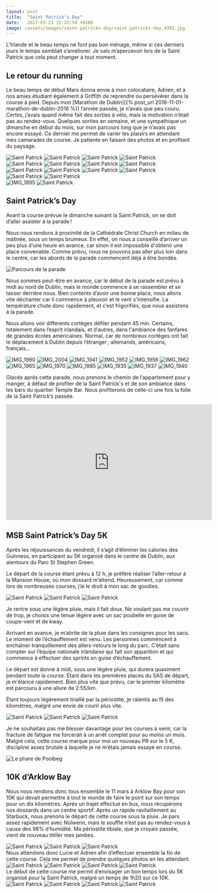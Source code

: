 ```yaml
---
layout: post
title:  "Saint Patrick's Day"
date:   2017-03-21 15:22:54 +0100
image: /assets/images/saint-patricks-day/saint-patricks-day_4391.jpg
---
```

L’Irlande et le beau temps ne font pas bon ménage, même si ces derniers jours le temps semblait s’améliorer.
Je vais m’apercevoir lors de la Saint Patrick que cela peut changer à tout moment.

## Le retour du running
Le beau temps de début Mars donna envie à mon colocataire, Adrien, et à nos amies étudiant également à Griffith de reprendre ou persévérer dans la course à pied.
Depuis mon [Marathon de Dublin]({% post_url 2016-11-01-marathon-de-dublin-2016 %}) l’année passée, je n’avais que peu couru. Certes, j’avais quand même fait des sorties à vélo, mais la motivation n’était pas au rendez-vous.
Quelques sorties en semaine, et une sympathique un dimanche en début du mois, sur mon parcours long que je n’avais pas encore essayé.
Ce dernier me permet de varier les plaisirs en attendant mes camarades de course. Je patiente en faisant des photos et en profitant du paysage.
<div class="gallery-box">
  <div class="gallery">
<img src="/assets/images/saint-patricks-day/saint-patricks-day_4360.jpg" title="Aviva Stadium" alt="Saint Patrick" >
<img src="/assets/images/saint-patricks-day/saint-patricks-day_4361.jpg" title="" alt="Saint Patrick" >
<img src="/assets/images/saint-patricks-day/saint-patricks-day_4362.jpg" title="Trail ou repos ?" alt="Saint Patrick" >
<img src="/assets/images/saint-patricks-day/saint-patricks-day_4363.jpg" title="Howth en arrière-plan" alt="Saint Patrick" >
<img src="/assets/images/saint-patricks-day/saint-patricks-day_4364.jpg" title="Adrien et Lucie" alt="Saint Patrick" >
<img src="/assets/images/saint-patricks-day/saint-patricks-day_4365.jpg" title="Les Hoka de retour" alt="Saint Patrick" >
<img src="/assets/images/saint-patricks-day/saint-patricks-day_4367.jpg" title="Souvenir du déménagement" alt="Saint Patrick" >
<img src="/assets/images/saint-patricks-day/saint-patricks-day_4368.jpg" title="Nolwenn" alt="Saint Patrick" >
<img src="/assets/images/saint-patricks-day/saint-patricks-day_4369.jpg" title="" alt="Saint Patrick" >
<img src="/assets/images/saint-patricks-day/saint-patricks-day_4370.jpg" title="Poolbeg Lighthouse" alt="Saint Patrick" >
<img src="/assets/images/saint-patricks-day/saint-patricks-day_4371.jpg" title="Petit trail sur le retour" alt="Saint Patrick" >
<img src="/assets/images/saint-patricks-day/saint-patricks-day_4372.jpg" title="Une bière avec Patrick Kavanagh" alt="Saint Patrick" >
<img src="/assets/images/saint-patricks-day/saint-patricks-day_4373.jpg" title="Un peu d'escalade pour patienter" alt="Saint Patrick" >
<img src="/assets/images/saint-patricks-day/saint-patricks-day_4374.jpg" title="Adrien et Lucie" alt="Saint Patrick" >
</div>
</div>

<div class="gallery-box">
  <div class="gallery">
<img src="/assets/images/saint-patricks-day/saint-patricks-day_4389.jpg" title="" alt="IMG_1895" >
<img src="/assets/images/saint-patricks-day/saint-patricks-day_4411.jpg" title="Nouveau PR sur le 5K !" alt="Saint Patrick" >
</div>
</div>

## Saint Patrick’s Day
Avant la course prévue le dimanche suivant la Saint Patrick, on se doit d’aller assister à la parade !

Nous nous rendons à proximité de la Cathédrale Christ Church en milieu de matinée, sous un temps brumeux.
En effet, on nous a conseillé d’arriver un peu plus d’une heure en avance, car sinon il est impossible d'obtenir une place convenable.
Comme prévu, nous ne pouvons pas aller plus loin dans le centre, car les abords de la parade commencent déjà à être bondés.

![Parcours de la parade](/assets/images/saint-patricks-day/saint-patricks-day_4357.jpg)

Nous sommes peut-être en avance, car le début de la parade est prévu à midi au nord de Dublin, mais le monde commence à se rassembler et se tasser derrière nous. Bien contents d’avoir une bonne place, nous allons vite déchanter car il commence à pleuvoir et le vent s'intensifie.
La température chute donc rapidement, et c’est frigorifiés, que nous assistons à la parade.

Nous allons voir différents cortèges défiler pendant 45 min. Certains, totalement dans l’esprit irlandais, et d’autres, dans l'ambiance des fanfares de grandes écoles américaines.
Normal, car de nombreux cortèges ont fait le déplacement à Dublin depuis l’étranger ; allemands, américains, français…

<div class="gallery-box">
  <div class="gallery">
<img src="/assets/images/saint-patricks-day/saint-patricks-day_4391.jpg" title="" alt="IMG_1990" >
<img src="/assets/images/saint-patricks-day/saint-patricks-day_4392.jpg" title="" alt="IMG_2004" >
<img src="/assets/images/saint-patricks-day/saint-patricks-day_4393.jpg" title="" alt="IMG_1941" >
<img src="/assets/images/saint-patricks-day/saint-patricks-day_4394.jpg" title="" alt="IMG_1952" >
<img src="/assets/images/saint-patricks-day/saint-patricks-day_4395.jpg" title="" alt="IMG_1956" >
<img src="/assets/images/saint-patricks-day/saint-patricks-day_4396.jpg" title="" alt="IMG_1962" >
<img src="/assets/images/saint-patricks-day/saint-patricks-day_4397.jpg" title="" alt="IMG_1965" >
<img src="/assets/images/saint-patricks-day/saint-patricks-day_4398.jpg" title="" alt="IMG_1970" >
<img src="/assets/images/saint-patricks-day/saint-patricks-day_4399.jpg" title="" alt="IMG_1985" >
<img src="/assets/images/saint-patricks-day/saint-patricks-day_4400.jpg" title="" alt="IMG_1935" >
<img src="/assets/images/saint-patricks-day/saint-patricks-day_4401.jpg" title="" alt="IMG_1937" >
<img src="/assets/images/saint-patricks-day/saint-patricks-day_4402.jpg" title="" alt="IMG_1940" >
</div>
</div>

Glacés après cette parade, nous prenons le chemin de l’appartement pour y manger, à défaut de profiter de la Saint Patrick's et de son ambiance dans les bars du quartier Temple Bar. Nous profiterons de celle-ci une fois la folie de la Saint Patrick’s passée.

<center><iframe src="https://www.youtube.com/embed/f282k8x4dqM" width="560" height="315" frameborder="0" allowfullscreen="allowfullscreen"></iframe></center>

## MSB Saint Patrick’s Day 5K
Après les réjouissances du vendredi, il s’agit d’éliminer les calories des Guinness, en participant au 5K organisé dans le centre de Dublin, aux alentours du Parc St Stephen Green.

Le départ de la course étant prévu à 12 h, je préfère réaliser l’aller-retour à la Mansion House, où mon dossard m’attend.
Heureusement, car comme lors de nombreuses  courses, j’ai le droit à mon sac de goodies.

<div class="gallery-box">
  <div class="gallery">
<img src="/assets/images/saint-patricks-day/saint-patricks-day_4405.jpg" title="Mansion House" alt="Saint Patrick" >
<img src="/assets/images/saint-patricks-day/saint-patricks-day_4406.jpg" title="Fontaine de la Mansion House" alt="Saint Patrick" >
<img src="/assets/images/saint-patricks-day/saint-patricks-day_4407.jpg" title="Mansion House" alt="Saint Patrick" >
</div>
</div>

Je rentre sous une légère pluie, mais il fait doux.
Ne voulant pas me couvrir de trop, je choisis une tenue légère avec un sac poubelle en guise de coupe-vent et de kway.

Arrivant en avance, je m’abrite de la pluie dans les consignes pour les sacs.
Le moment de l’échauffement est venu. Les personnes commencent à enchaîner tranquillement des allers-retours le long du parc.
C’était sans compter sur l’équipe nationale irlandaise qui fait son apparition et qui commence à effectuer des sprints en guise d’échauffement.

Le départ est donné à midi, sous une légère pluie, qui durera quasiment pendant toute la course.
Étant dans les premières places du SAS de départ, je m'élance rapidement. Bien plus vite que prévu, car le premier kilomètre est parcouru à une allure de 2:55/km.

Étant toujours légèrement tiraillé par la périostite, je ralentis au fil des kilomètres, malgré une envie de courir plus vite.

<div class="gallery-box">
  <div class="gallery">
<img src="/assets/images/saint-patricks-day/saint-patricks-day_4409.jpg" title="Départ aux couleurs de Novo Nordisk" alt="Saint Patrick" >
<img src="/assets/images/saint-patricks-day/saint-patricks-day_4410.jpg" title="" alt="Saint Patrick" >
<img src="/assets/images/saint-patricks-day/saint-patricks-day_4412.jpg" title="La pluie d'après course" alt="Saint Patrick" >
</div>
</div>

Je ne souhaitais pas me blesser davantage pour les courses à venir, car la fracture de fatigue me forcerait à un arrêt complet pour au moins un mois.
Malgré cela, cette course marque pour moi un nouveau PR sur le 5 K, discipline assez brutale à laquelle je ne m’étais jamais essayé en course.

![Le phare de Poolbeg](/assets/images/saint-patricks-day/saint-patricks-day_4375.jpg)
## 10K d’Arklow Bay
Nous nous rendons donc tous ensemble le 11 mars à Arklow Bay pour son 10K qui devait permettre à tout le monde de faire le point sur son temps pour un dix kilomètres.
Après un trajet effectué en bus, nous récupérons nos dossards dans un centre sportif. Après un rapide ravitaillement au Starbuck, nous prenons le départ de cette course sous la pluie.
Je pars assez rapidement avec Nolwenn, mais le souffle n’est pas au rendez-vous à cause des 98% d’humidité. Ma périostite tibiale, que je croyais passée, vient de nouveau titiller mes jambes.
<div class="gallery-box">
  <div class="gallery">
<img src="/assets/images/saint-patricks-day/saint-patricks-day_4378.jpg" title="Lucie en bon rythme" alt="Saint Patrick" >
<img src="/assets/images/saint-patricks-day/saint-patricks-day_4379.jpg" title="Nolwenn et Lucie" alt="Saint Patrick" >
<img src="/assets/images/saint-patricks-day/saint-patricks-day_4380.jpg" title="Lucie et Adrien" alt="Saint Patrick" >
</div>
</div>
Nous attendons donc Lucie et Adrien afin d’effectuer ensemble la fin de cette course. Cela me permet de prendre quelques photos en les attendant.
<div class="gallery-box">
  <div class="gallery">
<img src="/assets/images/saint-patricks-day/saint-patricks-day_4381.jpg" title="" alt="Saint Patrick" >
<img src="/assets/images/saint-patricks-day/saint-patricks-day_4382.jpg" title="" alt="Saint Patrick" >
<img src="/assets/images/saint-patricks-day/saint-patricks-day_4383.jpg" title="Adrien et Lucie" alt="Saint Patrick" >
<img src="/assets/images/saint-patricks-day/saint-patricks-day_4384.jpg" title="" alt="Saint Patrick" >
</div>
</div>
Le début de cette course me permit d’envisager un bon temps lors du 5K organisé pour la Saint Patrick, malgré un temps de 1h20 sur ce 10K.
<div class="gallery-box">
  <div class="gallery">
<img src="/assets/images/saint-patricks-day/saint-patricks-day_4385.jpg" title="Nolwenn" alt="Saint Patrick" >
<img src="/assets/images/saint-patricks-day/saint-patricks-day_4386.jpg" title="Lucie" alt="Saint Patrick" >
<img src="/assets/images/saint-patricks-day/saint-patricks-day_4387.jpg" title="Adrien" alt="Saint Patrick" >
<img src="/assets/images/saint-patricks-day/saint-patricks-day_4388.jpg" title="Les précieuses médailles" alt="Saint Patrick" >
</div>
</div>